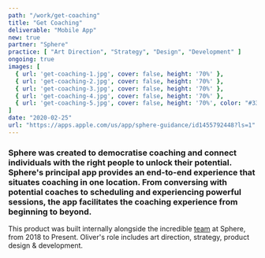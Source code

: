 ```yaml
---
path: "/work/get-coaching"
title: "Get Coaching"
deliverable: "Mobile App"
new: true
partner: "Sphere"
practice: [ "Art Direction", "Strategy", "Design", "Development" ]
ongoing: true
images: [
  { url: 'get-coaching-1.jpg', cover: false, height: '70%' },
  { url: 'get-coaching-2.jpg', cover: false, height: '70%' },
  { url: 'get-coaching-3.jpg', cover: false, height: '70%' },
  { url: 'get-coaching-4.jpg', cover: false, height: '70%' },
  { url: 'get-coaching-5.jpg', cover: false, height: '70%', color: "#333" }
]
date: "2020-02-25"
url: "https://apps.apple.com/us/app/sphere-guidance/id1455792448?ls=1"
---
```


### Sphere was created to democratise coaching and connect individuals with the right people to unlock their potential. Sphere's principal app provides an end-to-end experience that situates coaching in one location. From conversing with potential coaches to scheduling and experiencing powerful sessions, the app facilitates the coaching experience from beginning to beyond.

This product was built internally alongside the incredible [team](https://www.linkedin.com/company/sphereishere/people/) at Sphere, from 2018 to Present. Oliver's role includes art direction, strategy, product design & development.
